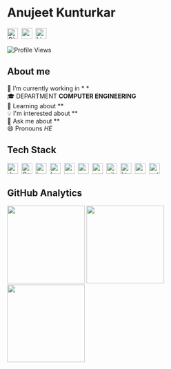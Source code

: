 # Anujeet Kunturkar
<a href="https://github.com/Anujeet23" target="_blank"><img src="https://img.shields.io/badge/GitHub-100000?style=flat&logo=github&logoColor=white" alt="GitHub Badge" height="25"></a>&nbsp;
<a href="https://sarths21.netlify.app" target="_blank"><img src="https://cdn-icons-png.flaticon.com/512/351/351456.png" alt="portfolio" height="25"></a>&nbsp;
<a href="https://www.linkedin.com/in/anujeet-kunturkar/" target="_blank"><img src="https://img.shields.io/badge/LinkedIn-0077B5?style=flat&logo=linkedin&logoColor=white" alt="LinkedIn Badge" height="25"></a>&nbsp;

![Profile Views](https://komarev.com/ghpvc/?username=Anujeet23&theme=default&color=blue&style=flat&label=Profile+Views)

## About me
🔭&nbsp;I’m currently working in * *
<br/>🎓&nbsp;DEPARTMENT  **COMPUTER ENGINEERING**
<br/>🌱&nbsp;Learning about **
<br/>💡&nbsp;I'm interested about **
<br/>💬&nbsp;Ask me about **
<br/>😄&nbsp;Pronouns *HE*

## Tech Stack
<img src="https://img.shields.io/badge/%20-%20Java-black" alt="Java Badge" height="25">&nbsp;
<img src="https://img.shields.io/badge/%20-%20C%2B%2B-brightgreen" alt="C++ Badge" height="25">&nbsp;
<img src="https://img.shields.io/badge/Bash-05122A?style=flat&logo=gnu-bash" alt="bash Badge" height="25">&nbsp;
<img src="https://img.shields.io/badge/Bootstrap-05122A?style=flat&logo=bootstrap" alt="bootstrap Badge" height="25">&nbsp;
<img src="https://img.shields.io/badge/C-05122A?style=flat&logo=c" alt="c Badge" height="25">&nbsp;
<img src="https://img.shields.io/badge/Canva-05122A?style=flat&logo=canva" alt="canva Badge" height="25">&nbsp;
<img src="https://img.shields.io/badge/Css3-05122A?style=flat&logo=css3" alt="css3 Badge" height="25">&nbsp;
<img src="https://img.shields.io/badge/Git-05122A?style=flat&logo=git" alt="git Badge" height="25">&nbsp;
<img src="https://img.shields.io/badge/Html5-05122A?style=flat&logo=html5" alt="html5 Badge" height="25">&nbsp;
<img src="https://img.shields.io/badge/Mysql-05122A?style=flat&logo=mysql" alt="mysql Badge" height="25">&nbsp;
<img src="https://img.shields.io/badge/Python-05122A?style=flat&logo=python" alt="python Badge" height="25">&nbsp;

## GitHub Analytics
<div>
<img height="180em" src="https://github-readme-stats.vercel.app/api?username=Anujeet23&theme=default&show_icons=true&count_private=true">
<img height="180em" src="https://github-readme-stats.vercel.app/api/top-langs/?username=Anujeet23&theme=default&layout=compact&langs_count=5">
<img height="180em" src="https://github-readme-streak-stats.herokuapp.com/?user=Anujeet23&theme=default">
</div>

